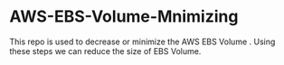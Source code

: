 # AWS-EBS-Volume-Mnimizing
This repo is used to decrease or minimize the AWS EBS Volume . Using these steps we can reduce the size of EBS Volume. 
